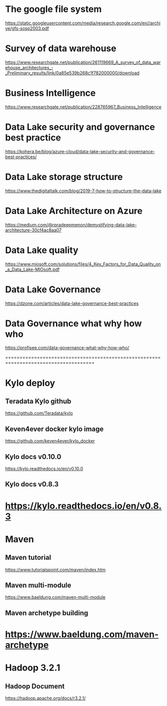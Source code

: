 # The google file system
https://static.googleusercontent.com/media/research.google.com/en//archive/gfs-sosp2003.pdf

# Survey of data warehouse
https://www.researchgate.net/publication/261119669_A_survey_of_data_warehouse_architectures_-_Preliminary_results/link/0a85e539b268c1f782000000/download

# Business Intelligence
https://www.researchgate.net/publication/228765967_Business_Intelligence

# Data Lake security and governance best practice
https://kohera.be/blog/azure-cloud/data-lake-security-and-governance-best-practices/

# Data Lake storage structure
https://www.thedigitaltalk.com/blog/2019-7-how-to-structure-the-data-lake

# Data Lake Architecture on Azure
https://medium.com/@rpradeepmenon/demystifying-data-lake-architecture-30cf4ac8aa07

# Data Lake quality
https://www.miosoft.com/solutions/files/4_Key_Factors_for_Data_Quality_on_a_Data_Lake-MIOsoft.pdf

# Data Lake Governance
https://dzone.com/articles/data-lake-governance-best-practices

# Data Governance what why how who
https://profisee.com/data-governance-what-why-how-who/

=====================================================================================
# Kylo deploy
## Teradata Kylo github
https://github.com/Teradata/kylo
## Keven4ever docker kylo image
https://github.com/keven4ever/kylo_docker
## Kylo docs v0.10.0
https://kylo.readthedocs.io/en/v0.10.0
## Kylo docs v0.8.3
https://kylo.readthedocs.io/en/v0.8.3
=====================================================================================
# Maven
## Maven tutorial
https://www.tutorialspoint.com/maven/index.htm

## Maven multi-module
https://www.baeldung.com/maven-multi-module

## Maven archetype building
https://www.baeldung.com/maven-archetype
======================================================================================
# Hadoop 3.2.1
## Hadoop Document
https://hadoop.apache.org/docs/r3.2.1/
